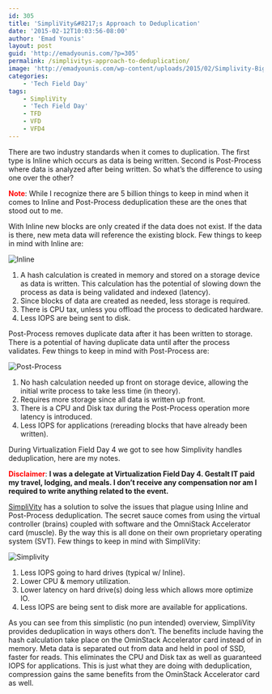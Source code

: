 ```yaml
---
id: 305
title: 'SimpliVity&#8217;s Approach to Deduplication'
date: '2015-02-12T10:03:56-08:00'
author: 'Emad Younis'
layout: post
guid: 'http://emadyounis.com/?p=305'
permalink: /simplivitys-approach-to-deduplication/
image: 'http://emadyounis.com/wp-content/uploads/2015/02/Simplivity-Bigger.jpg'
categories:
    - 'Tech Field Day'
tags:
    - SimpliVity
    - 'Tech Field Day'
    - TFD
    - VFD
    - VFD4
---
```


There are two industry standards when it comes to duplication. The first type is Inline which occurs as data is being written. Second is Post-Process where data is analyzed after being written. So what’s the difference to using one over the other?

<span style="color: #ff0000;">**Note**</span>: While I recognize there are 5 billion things to keep in mind when it comes to Inline and Post-Process deduplication these are the ones that stood out to me.

With Inline new blocks are only created if the data does not exist. If the data is there, new meta data will reference the existing block. Few things to keep in mind with Inline are:

![Inline](https://emadyounis.com/assets/img/2015/02/Inline1.jpg?resize=976%2C162)

1. A hash calculation is created in memory and stored on a storage device as data is written. This calculation has the potential of slowing down the process as data is being validated and indexed (latency).
2. Since blocks of data are created as needed, less storage is required.
3. There is CPU tax, unless you offload the process to dedicated hardware.
4. Less IOPS are being sent to disk.

Post-Process removes duplicate data after it has been written to storage. There is a potential of having duplicate data until after the process validates. Few things to keep in mind with Post-Process are:

![Post-Process](https://emadyounis.com/assets/img/2015/02/Post-Process1.jpg?resize=993%2C146)

1. No hash calculation needed up front on storage device, allowing the initial write process to take less time (in theory).
2. Requires more storage since all data is written up front.
3. There is a CPU and Disk tax during the Post-Process operation more latency is introduced.
4. Less IOPS for applications (rereading blocks that have already been written).

During Virtualization Field Day 4 we got to see how Simplivity handles deduplication, here are my notes.

**<span style="color: #ff0000;">Disclaimer</span>**: **I was a delegate at Virtualization Field Day 4. Gestalt IT paid my travel, lodging, and meals. I don’t receive any compensation nor am I required to write anything related to the event.**

[SimpliVity](https://www.simplivity.com/) has a solution to solve the issues that plague using Inline and Post-Process deduplication. The secret sauce comes from using the virtual controller (brains) coupled with software and the OmniStack Accelerator card (muscle). By the way this is all done on their own proprietary operating system (SVT). Few things to keep in mind with SimpliVity:

![Simplivity](https://emadyounis.com/assets/img/2015/02/Simplivity1.jpg?resize=1021%2C233)

1. Less IOPS going to hard drives (typical w/ Inline).
2. Lower CPU &amp; memory utilization.
3. <span class="s1">Lower latency on hard drive(s) doing less which allows more optimize IO.</span>
4. <span class="s1">Less IOPS are being sent to disk more are available for applications.</span>

As you can see from this simplistic (no pun intended) overview, SimpliVity provides deduplication in ways others don’t. The benefits include having the hash calculation take place on the OminStack Accelerator card instead of in memory. Meta data is separated out from data and held in pool of SSD, faster for reads. This eliminates the CPU and Disk tax as well as guaranteed IOPS for applications. This is just what they are doing with deduplication, compression gains the same benefits from the OminStack Accelerator card as well.
